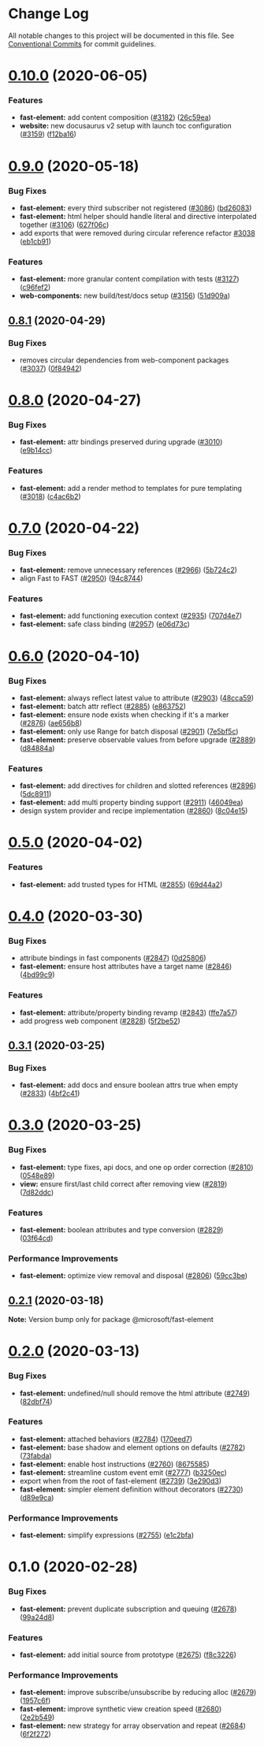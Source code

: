 # Change Log

All notable changes to this project will be documented in this file.
See [Conventional Commits](https://conventionalcommits.org) for commit guidelines.

# [0.10.0](https://github.com/Microsoft/fast-dna/compare/@microsoft/fast-element@0.9.0...@microsoft/fast-element@0.10.0) (2020-06-05)


### Features

* **fast-element:** add content composition ([#3182](https://github.com/Microsoft/fast-dna/issues/3182)) ([26c59ea](https://github.com/Microsoft/fast-dna/commit/26c59ead7829f9e54f827811cd6aabfb92d0391b))
* **website:**  new docusaurus v2 setup with launch toc configuration ([#3159](https://github.com/Microsoft/fast-dna/issues/3159)) ([f12ba16](https://github.com/Microsoft/fast-dna/commit/f12ba1687bb46fd3f6717790b1687b441363671e))





# [0.9.0](https://github.com/Microsoft/fast-dna/compare/@microsoft/fast-element@0.8.1...@microsoft/fast-element@0.9.0) (2020-05-18)


### Bug Fixes

* **fast-element:** every third subscriber not registered ([#3086](https://github.com/Microsoft/fast-dna/issues/3086)) ([bd26083](https://github.com/Microsoft/fast-dna/commit/bd2608379d38da62cfe3b6d6d02e6925a8652125))
* **fast-element:** html helper should handle literal and directive interpolated together ([#3106](https://github.com/Microsoft/fast-dna/issues/3106)) ([627f06c](https://github.com/Microsoft/fast-dna/commit/627f06c899f2e308fa402148f1130995f6fb0fb8))
* add exports that were removed during circular reference refactor [#3038](https://github.com/Microsoft/fast-dna/issues/3038) ([eb1cb91](https://github.com/Microsoft/fast-dna/commit/eb1cb91fb545acf5e88e1280ebde5b15cc80bca3))


### Features

* **fast-element:** more granular content compilation with tests ([#3127](https://github.com/Microsoft/fast-dna/issues/3127)) ([c96fef2](https://github.com/Microsoft/fast-dna/commit/c96fef26ee8397866050c3785cdb958105535ea9))
* **web-components:** new build/test/docs setup ([#3156](https://github.com/Microsoft/fast-dna/issues/3156)) ([51d909a](https://github.com/Microsoft/fast-dna/commit/51d909ad6a616cb63f7c62defe1ee1f3d2abaf02))





## [0.8.1](https://github.com/Microsoft/fast-dna/compare/@microsoft/fast-element@0.8.0...@microsoft/fast-element@0.8.1) (2020-04-29)


### Bug Fixes

* removes circular dependencies from web-component packages ([#3037](https://github.com/Microsoft/fast-dna/issues/3037)) ([0f84942](https://github.com/Microsoft/fast-dna/commit/0f849429ca930bcea474e6e4f73f1f8e21248a0f))





# [0.8.0](https://github.com/Microsoft/fast-dna/compare/@microsoft/fast-element@0.7.0...@microsoft/fast-element@0.8.0) (2020-04-27)


### Bug Fixes

* **fast-element:** attr bindings preserved during upgrade ([#3010](https://github.com/Microsoft/fast-dna/issues/3010)) ([e9b14cc](https://github.com/Microsoft/fast-dna/commit/e9b14ccf70efa7eac4b055d7a34fc4e2d775fa0c))


### Features

* **fast-element:** add a render method to templates for pure templating ([#3018](https://github.com/Microsoft/fast-dna/issues/3018)) ([c4ac6b2](https://github.com/Microsoft/fast-dna/commit/c4ac6b2a20d67992d5d820e9ae56eb75db7e2e3a))





# [0.7.0](https://github.com/Microsoft/fast-dna/compare/@microsoft/fast-element@0.6.0...@microsoft/fast-element@0.7.0) (2020-04-22)


### Bug Fixes

* **fast-element:** remove unnecessary references ([#2966](https://github.com/Microsoft/fast-dna/issues/2966)) ([5b724c2](https://github.com/Microsoft/fast-dna/commit/5b724c21476a1abbc3c52b15bdb790565d43d60d))
* align Fast to FAST ([#2950](https://github.com/Microsoft/fast-dna/issues/2950)) ([94c8744](https://github.com/Microsoft/fast-dna/commit/94c874455eccbb8609715c7fa96095a226428813))


### Features

* **fast-element:** add functioning execution context ([#2935](https://github.com/Microsoft/fast-dna/issues/2935)) ([707d4e7](https://github.com/Microsoft/fast-dna/commit/707d4e7ef3b7bee5b77f4b63b1c71666bbb2bd02))
* **fast-element:** safe class binding ([#2957](https://github.com/Microsoft/fast-dna/issues/2957)) ([e06d73c](https://github.com/Microsoft/fast-dna/commit/e06d73cc2c819bd0683e24a6bd7631beac4a2390))





# [0.6.0](https://github.com/Microsoft/fast-dna/compare/@microsoft/fast-element@0.5.0...@microsoft/fast-element@0.6.0) (2020-04-10)


### Bug Fixes

* **fast-element:** always reflect latest value to attribute ([#2903](https://github.com/Microsoft/fast-dna/issues/2903)) ([48cca59](https://github.com/Microsoft/fast-dna/commit/48cca5923c571c4df697e3501cb879125d3a79eb))
* **fast-element:** batch attr reflect ([#2885](https://github.com/Microsoft/fast-dna/issues/2885)) ([e863752](https://github.com/Microsoft/fast-dna/commit/e8637528fa0ef162cbf166738bd4a2e519422efe))
* **fast-element:** ensure node exists when checking if it's a marker ([#2876](https://github.com/Microsoft/fast-dna/issues/2876)) ([ae656b8](https://github.com/Microsoft/fast-dna/commit/ae656b860c66557700ca1bbf1989fbd8ef7da689))
* **fast-element:** only use Range for batch disposal ([#2901](https://github.com/Microsoft/fast-dna/issues/2901)) ([7e5bf5c](https://github.com/Microsoft/fast-dna/commit/7e5bf5c438fcd53c44b096dc5b52d1449a3368fe))
* **fast-element:** preserve observable values from before upgrade ([#2889](https://github.com/Microsoft/fast-dna/issues/2889)) ([d84884a](https://github.com/Microsoft/fast-dna/commit/d84884afc8bf023b16dde47e81833026e8605018))


### Features

* **fast-element:** add directives for children and slotted references ([#2896](https://github.com/Microsoft/fast-dna/issues/2896)) ([5dc8911](https://github.com/Microsoft/fast-dna/commit/5dc8911868841425079123c7b5c48da937891362))
* **fast-element:** add multi property binding support ([#2911](https://github.com/Microsoft/fast-dna/issues/2911)) ([46049ea](https://github.com/Microsoft/fast-dna/commit/46049ea73f7b63452229746c6dda52e369bf1c8d))
* design system provider and recipe implementation ([#2860](https://github.com/Microsoft/fast-dna/issues/2860)) ([8c04e15](https://github.com/Microsoft/fast-dna/commit/8c04e15a3d1809210891643e97686635b36e5a0f))





# [0.5.0](https://github.com/Microsoft/fast-dna/compare/@microsoft/fast-element@0.4.0...@microsoft/fast-element@0.5.0) (2020-04-02)


### Features

* **fast-element:** add trusted types for HTML ([#2855](https://github.com/Microsoft/fast-dna/issues/2855)) ([69d44a2](https://github.com/Microsoft/fast-dna/commit/69d44a289ce6ca43a7f536edb600af61f453728f))





# [0.4.0](https://github.com/Microsoft/fast-dna/compare/@microsoft/fast-element@0.3.1...@microsoft/fast-element@0.4.0) (2020-03-30)


### Bug Fixes

* attribute bindings in fast components ([#2847](https://github.com/Microsoft/fast-dna/issues/2847)) ([0d25806](https://github.com/Microsoft/fast-dna/commit/0d25806360b987a3f3c3a69dc5dd005415f70795))
* **fast-element:** ensure host attributes have a target name ([#2846](https://github.com/Microsoft/fast-dna/issues/2846)) ([4bd99c9](https://github.com/Microsoft/fast-dna/commit/4bd99c91279d5abf642e73b10acf0459fc9035c8))


### Features

* **fast-element:** attribute/property binding revamp ([#2843](https://github.com/Microsoft/fast-dna/issues/2843)) ([ffe7a57](https://github.com/Microsoft/fast-dna/commit/ffe7a57a7978868d28f583de3a3b254904ba3db5))
* add progress web component ([#2828](https://github.com/Microsoft/fast-dna/issues/2828)) ([5f2be52](https://github.com/Microsoft/fast-dna/commit/5f2be52738396aa1985a49eac667bd6e397abfa7))





## [0.3.1](https://github.com/Microsoft/fast-dna/compare/@microsoft/fast-element@0.3.0...@microsoft/fast-element@0.3.1) (2020-03-25)


### Bug Fixes

* **fast-element:** add docs and ensure boolean attrs true when empty ([#2833](https://github.com/Microsoft/fast-dna/issues/2833)) ([4bf2c41](https://github.com/Microsoft/fast-dna/commit/4bf2c41efb4520152fe041fb3e67eaf31fbe8e66))





# [0.3.0](https://github.com/Microsoft/fast-dna/compare/@microsoft/fast-element@0.2.1...@microsoft/fast-element@0.3.0) (2020-03-25)


### Bug Fixes

* **fast-element:** type fixes, api docs, and one op order correction ([#2810](https://github.com/Microsoft/fast-dna/issues/2810)) ([0548e89](https://github.com/Microsoft/fast-dna/commit/0548e89b64d7081b0024434dd6bbaf5fb3ca8366))
* **view:** ensure first/last child correct after removing view ([#2819](https://github.com/Microsoft/fast-dna/issues/2819)) ([7d82ddc](https://github.com/Microsoft/fast-dna/commit/7d82ddc161fd519cb44db1ae6e0b7aa403b58806))


### Features

* **fast-element:** boolean attributes and type conversion ([#2829](https://github.com/Microsoft/fast-dna/issues/2829)) ([03f64cd](https://github.com/Microsoft/fast-dna/commit/03f64cd890e764fd72363993fae3724d9da647ff))


### Performance Improvements

* **fast-element:** optimize view removal and disposal ([#2806](https://github.com/Microsoft/fast-dna/issues/2806)) ([59cc3be](https://github.com/Microsoft/fast-dna/commit/59cc3becd5f188e6d6122f5dff2a8a163dc075dc))





## [0.2.1](https://github.com/Microsoft/fast-dna/compare/@microsoft/fast-element@0.2.0...@microsoft/fast-element@0.2.1) (2020-03-18)

**Note:** Version bump only for package @microsoft/fast-element





# [0.2.0](https://github.com/Microsoft/fast-dna/compare/@microsoft/fast-element@0.1.0...@microsoft/fast-element@0.2.0) (2020-03-13)


### Bug Fixes

* **fast-element:** undefined/null should remove the html attribute ([#2749](https://github.com/Microsoft/fast-dna/issues/2749)) ([82dbf74](https://github.com/Microsoft/fast-dna/commit/82dbf74))


### Features

* **fast-element:** attached behaviors ([#2784](https://github.com/Microsoft/fast-dna/issues/2784)) ([170eed7](https://github.com/Microsoft/fast-dna/commit/170eed7))
* **fast-element:** base shadow and element options on defaults ([#2782](https://github.com/Microsoft/fast-dna/issues/2782)) ([73fabda](https://github.com/Microsoft/fast-dna/commit/73fabda))
* **fast-element:** enable host instructions ([#2760](https://github.com/Microsoft/fast-dna/issues/2760)) ([8675585](https://github.com/Microsoft/fast-dna/commit/8675585))
* **fast-element:** streamline custom event emit ([#2777](https://github.com/Microsoft/fast-dna/issues/2777)) ([b3250ec](https://github.com/Microsoft/fast-dna/commit/b3250ec))
* export when from the root of fast-element ([#2739](https://github.com/Microsoft/fast-dna/issues/2739)) ([3e290d3](https://github.com/Microsoft/fast-dna/commit/3e290d3))
* **fast-element:** simpler element definition without decorators ([#2730](https://github.com/Microsoft/fast-dna/issues/2730)) ([d89e9ca](https://github.com/Microsoft/fast-dna/commit/d89e9ca))


### Performance Improvements

* **fast-element:** simplify expressions ([#2755](https://github.com/Microsoft/fast-dna/issues/2755)) ([e1c2bfa](https://github.com/Microsoft/fast-dna/commit/e1c2bfa))





# 0.1.0 (2020-02-28)


### Bug Fixes

* **fast-element:** prevent duplicate subscription and queuing ([#2678](https://github.com/Microsoft/fast-dna/issues/2678)) ([99a24d8](https://github.com/Microsoft/fast-dna/commit/99a24d8))


### Features

* **fast-element:** add initial source from prototype ([#2675](https://github.com/Microsoft/fast-dna/issues/2675)) ([f8c3226](https://github.com/Microsoft/fast-dna/commit/f8c3226))


### Performance Improvements

* **fast-element:** improve subscribe/unsubscribe by reducing alloc ([#2679](https://github.com/Microsoft/fast-dna/issues/2679)) ([1957c6f](https://github.com/Microsoft/fast-dna/commit/1957c6f))
* **fast-element:** improve synthetic view creation speed ([#2680](https://github.com/Microsoft/fast-dna/issues/2680)) ([2e2b549](https://github.com/Microsoft/fast-dna/commit/2e2b549))
* **fast-element:** new strategy for array observation and repeat ([#2684](https://github.com/Microsoft/fast-dna/issues/2684)) ([6f2f272](https://github.com/Microsoft/fast-dna/commit/6f2f272))
